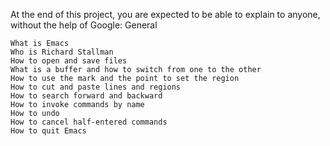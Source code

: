At the end of this project, you are expected to be able to explain to anyone, without the help of Google:
General

    What is Emacs
    Who is Richard Stallman
    How to open and save files
    What is a buffer and how to switch from one to the other
    How to use the mark and the point to set the region
    How to cut and paste lines and regions
    How to search forward and backward
    How to invoke commands by name
    How to undo
    How to cancel half-entered commands
    How to quit Emacs
